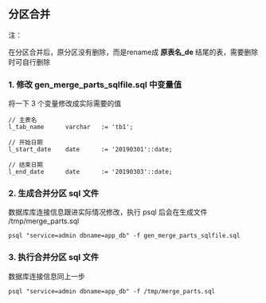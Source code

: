 ## 分区合并

注：

在分区合并后，原分区没有删除，而是rename成 **原表名_de** 结尾的表，需要删除时可自行删除


### 1. 修改 gen_merge_parts_sqlfile.sql 中变量值

将一下 3 个变量修改成实际需要的值

	// 主表名
	l_tab_name      varchar   := 'tb1';

	// 开始日期
	l_start_date    date      := '20190301'::date;

	// 结束日期
	l_end_date      date      := '20190303'::date;


### 2. 生成合并分区 sql 文件

数据库库连接信息跟进实际情况修改，执行 psql 后会在生成文件 /tmp/merge_parts.sql

	psql "service=admin dbname=app_db" -f gen_merge_parts_sqlfile.sql


### 3. 执行合并分区 sql 文件

数据库连接信息同上一步

	psql "service=admin dbname=app_db" -f /tmp/merge_parts.sql
